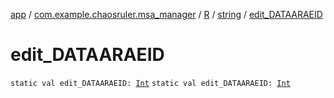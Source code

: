 [app](../../../index.md) / [com.example.chaosruler.msa_manager](../../index.md) / [R](../index.md) / [string](index.md) / [edit_DATAARAEID](.)

# edit_DATAARAEID

`static val edit_DATAARAEID: `[`Int`](https://kotlinlang.org/api/latest/jvm/stdlib/kotlin/-int/index.html)
`static val edit_DATAARAEID: `[`Int`](https://kotlinlang.org/api/latest/jvm/stdlib/kotlin/-int/index.html)